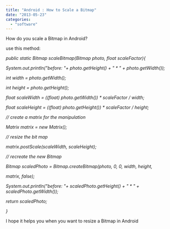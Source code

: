 ```yaml
---
title: "Android : How to Scale a Bitmap"
date: "2013-05-23"
categories: 
  - "software"
---
```


How do you scale a Bitmap in Android?

  

use this method:

_public static Bitmap scaleBitmap(Bitmap photo, float scaleFactor){_

_System.out.println("before: "+ photo.getHeight() + " \* " + photo.getWidth());_

_int width = photo.getWidth();_

_int height = photo.getHeight();_

_float scaleWidth = ((float) photo.getWidth()) \* scaleFactor / width;_

_float scaleHeight = ((float) photo.getHeight()) \* scaleFactor / height;_

_// create a matrix for the manipulation_

_Matrix matrix = new Matrix();_

_// resize the bit map_

_matrix.postScale(scaleWidth, scaleHeight);_

_// recreate the new Bitmap_

_Bitmap scaledPhoto = Bitmap.createBitmap(photo, 0, 0, width, height,_

_matrix, false);_

_System.out.println("before: "+ scaledPhoto.getHeight() + " \* " + scaledPhoto.getWidth());_

_return scaledPhoto;_

_}_

I hope it helps you when you want to resize a Bitmap in Android
